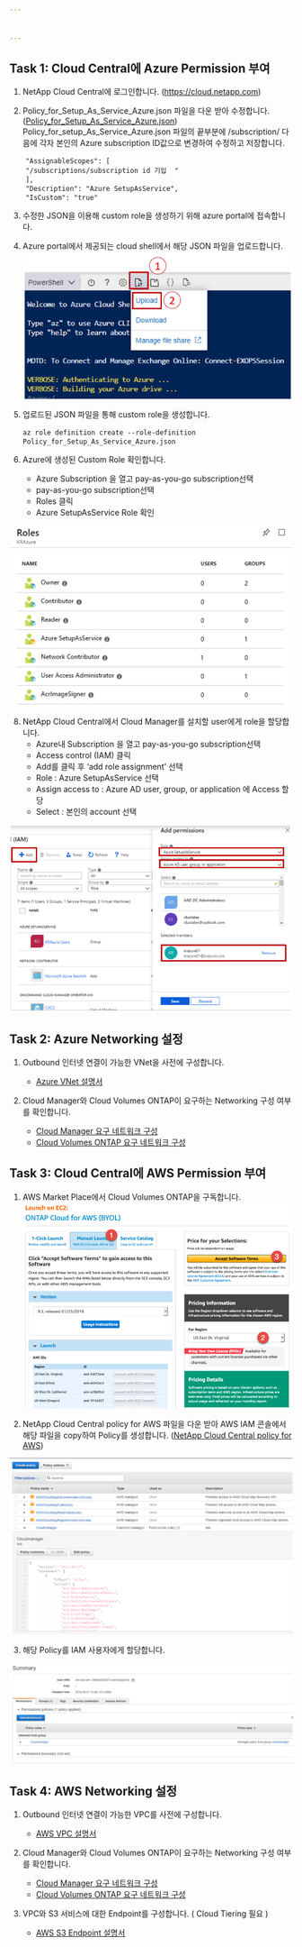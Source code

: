 ```yaml
---


---
```


<h2 id="task-1-cloud-central에-azure-permission-부여">Task 1: Cloud Central에 Azure Permission 부여</h2>
<ol>
<li>
<p>NetApp Cloud Central에 로그인합니다. (<a href="https://cloud.netapp.com">https://cloud.netapp.com</a>)</p>
</li>
<li>
<p>Policy_for_Setup_As_Service_Azure.json 파일을 다운 받아  수정합니다. (<a href="https://s3.amazonaws.com/occm-sample-policies/Policy_for_Setup_As_Service_Azure.json">Policy_for_Setup_As_Service_Azure.json</a>)       Policy_for_setup_As_Service_Azure.json 파일의 끝부분에 /subscription/ 다음에 각자 본인의 Azure subscription ID값으로 변경하여 수정하고 저장합니다.</p>
</li>
</ol>
<pre class=" language-undefined"><code class="prism language-&quot;NotActions&quot;: language-undefined">    "AssignableScopes": [
	"/subscriptions/subscription id 기입	"
    ],
    "Description": "Azure SetupAsService",
    "IsCustom": "true"
</code></pre>
<ol start="3">
<li>
<p>수정한 JSON을 이용해 custom role을 생성하기 위해 azure portal에 접속합니다.</p>
</li>
<li>
<p>Azure portal에서 제공되는 cloud shell에서 해당 JSON 파일을 업로드합니다.<br>
<img src="https://github.com/netappkr/NetAppCloudSolutionCenter/blob/master/Pre-Work/Images/cloudshell.png?raw=true" alt="enter image description here"></p>
</li>
<li>
<p>업로드된 JSON 파일을 통해 custom role을 생성합니다.</p>
<pre><code>az role definition create --role-definition Policy_for_Setup_As_Service_Azure.json
</code></pre>
</li>
<li>
<p>Azure에 생성된 Custom Role 확인합니다.</p>
<ul>
<li>Azure Subscription 을 열고 pay-as-you-go subscription선택</li>
<li>pay-as-you-go subscription선택</li>
<li>Roles 클릭</li>
<li>Azure SetupAsService Role 확인</li>
</ul>
</li>
</ol>
<p><img src="https://github.com/netappkr/NetAppCloudSolutionCenter/raw/master/Pre-Work/Images/Azure_setup_service_rol.png?raw=true" alt="enter image description here"></p>
<ol start="8">
<li>NetApp Cloud Central에서 Cloud Manager를 설치할 user에게 role을 할당합니다.
<ul>
<li>Azure내 Subscription 을 열고 pay-as-you-go subscription선택</li>
<li>Access control (IAM) 클릭</li>
<li>Add를 클릭 후 ‘add role assignment’ 선택</li>
<li>Role : Azure SetupAsService 선택</li>
<li>Assign access to : Azure AD user, group, or application 에 Access 할당</li>
<li>Select : 본인의 account 선택</li>
</ul>
</li>
</ol>
<p><img src="https://github.com/netappkr/NetAppCloudSolutionCenter/blob/master/Pre-Work/Images/azure_IAM.png?raw=true" alt="enter image description here"></p>
<h2 id="task-2-azure-networking-설정">Task 2: Azure Networking 설정</h2>
<ol>
<li>
<p>Outbound 인터넷 연결이 가능한 VNet을 사전에 구성합니다.</p>
<ul>
<li><a href="https://docs.microsoft.com/ko-kr/azure/virtual-network/">Azure VNet 설명서</a></li>
</ul>
</li>
<li>
<p>Cloud Manager와 Cloud Volumes ONTAP이 요구하는 Networking 구성 여부를 확인합니다.</p>
<ul>
<li><a href="https://docs.netapp.com/us-en/occm/reference_networking_cloud_manager.html#connection-to-target-networks">Cloud Manager 요구 네트워크 구성</a></li>
<li><a href="https://docs.netapp.com/us-en/occm/reference_networking_azure.html">Cloud Volumes ONTAP 요구 네트워크 구성</a></li>
</ul>
</li>
</ol>
<h2 id="task-3-cloud-central에-aws-permission-부여">Task 3: Cloud Central에 AWS Permission 부여</h2>
<ol>
<li>
<p>AWS Market Place에서 Cloud Volumes ONTAP을 구독합니다.<br>
<img src="https://github.com/netappkr/NetAppCloudSolutionCenter/blob/master/Pre-Work/Images/Marketpalce_AWS.png?raw=true" alt="enter image description here"></p>
</li>
<li>
<p>NetApp Cloud Central policy for AWS 파일을 다운 받아 AWS IAM 콘솔에서 해당 파일을 copy하여 Policy를 생성합니다. (<a href="https://s3.amazonaws.com/occm-sample-policies/Policy_for_Setup_As_Service.json">NetApp Cloud Central policy for AWS</a>)</p>
</li>
</ol>
<p><img src="https://github.com/netappkr/NetAppCloudSolutionCenter/blob/master/Pre-Work/Images/AWS_IAM_Policy.PNG?raw=true" alt="enter image description here"></p>
<ol start="3">
<li>해당 Policy를 IAM 사용자에게 할당합니다.</li>
</ol>
<p><img src="https://github.com/netappkr/NetAppCloudSolutionCenter/blob/master/Pre-Work/Images/AWS_IAM_User.PNG?raw=true" alt="enter image description here"></p>
<h2 id="task-4-aws-networking-설정">Task 4: AWS Networking 설정</h2>
<ol>
<li>
<p>Outbound 인터넷 연결이 가능한 VPC를 사전에 구성합니다.</p>
<ul>
<li><a href="https://docs.aws.amazon.com/ko_kr/vpc/latest/userguide/what-is-amazon-vpc.html">AWS VPC 설명서</a></li>
</ul>
</li>
<li>
<p>Cloud Manager와 Cloud Volumes ONTAP이 요구하는 Networking 구성 여부를 확인합니다.</p>
<ul>
<li><a href="https://docs.netapp.com/us-en/occm/reference_networking_cloud_manager.html#connection-to-target-networks">Cloud Manager 요구 네트워크 구성</a></li>
<li><a href="https://docs.netapp.com/us-en/occm/reference_networking_aws.html#general-aws-networking-requirements-for-cloud-volumes-ontap">Cloud Volumes ONTAP 요구 네트워크 구성</a></li>
</ul>
</li>
<li>
<p>VPC와 S3 서비스에 대한 Endpoint를 구성합니다. ( Cloud Tiering 필요 )</p>
<ul>
<li><a href="https://aws.amazon.com/ko/blogs/korea/anew-vpc-endpoint-for-amazon-s3/">AWS S3 Endpoint 설명서</a></li>
</ul>
</li>
</ol>

<!--stackedit_data:
eyJoaXN0b3J5IjpbNDY0NDc0MDc1XX0=
-->